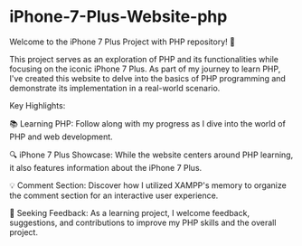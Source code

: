 # iPhone-7-Plus-Website-php

Welcome to the iPhone 7 Plus Project with PHP repository! 📱

This project serves as an exploration of PHP and its functionalities while focusing on the iconic iPhone 7 Plus. As part of my journey to learn PHP, I've created this website to delve into the basics of PHP programming and demonstrate its implementation in a real-world scenario.

Key Highlights:

📚 Learning PHP: Follow along with my progress as I dive into the world of PHP and web development.

🔍 iPhone 7 Plus Showcase: While the website centers around PHP learning, it also features information about the iPhone 7 Plus.

💡 Comment Section: Discover how I utilized XAMPP's memory to organize the comment section for an interactive user experience.

🎯 Seeking Feedback: As a learning project, I welcome feedback, suggestions, and contributions to improve my PHP skills and the overall project.
